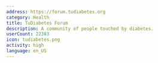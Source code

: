```yaml
---
address: https://forum.tudiabetes.org
category: Health
title: TuDiabetes Forum
description: A community of people touched by diabetes.
userCount: 22383
icon: tudiabetes.png
activity: high
language: en_US
---
```

